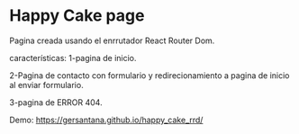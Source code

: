 # Happy Cake page

Pagina creada usando el enrrutador React Router Dom.

características: 
 1-pagina de inicio.

 2-Pagina de contacto con formulario y redirecionamiento a pagina de inicio al enviar formulario.

 3-pagina de ERROR 404.

Demo: https://gersantana.github.io/happy_cake_rrd/
